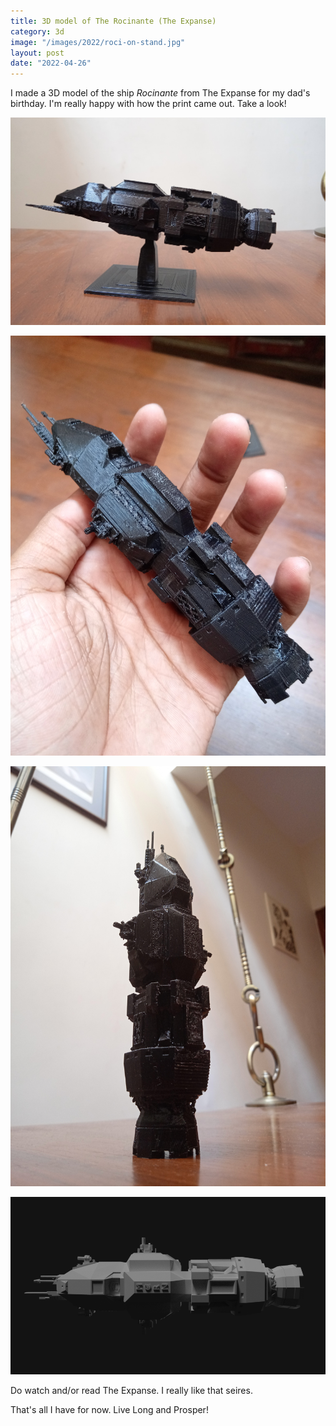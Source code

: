 ```yaml
---
title: 3D model of The Rocinante (The Expanse)
category: 3d
image: "/images/2022/roci-on-stand.jpg"
layout: post
date: "2022-04-26"
---
```


I made a 3D model of the ship *Rocinante* from The Expanse for my dad's birthday. I'm really happy with how the print came out. Take a look! 

<p align="center">
<span class="image fit"><img src="/images/2022/roci-on-stand.jpg"></span>
</p>

<p align="center">
<span class="image fit"><img src="/images/2022/roci-with-hand.jpg"></span>
</p>

<p align="center">
<span class="image fit"><img src="/images/2022/roci-standing-up.jpg"></span>
</p>

<p align="center">
<span class="image fit"><img src="/images/2022/roci-modelled-top-view.png" alt="Render in Blender"></span>
</p>

Do watch and/or read The Expanse. I really like that seires. 

That's all I have for now. Live Long and Prosper!